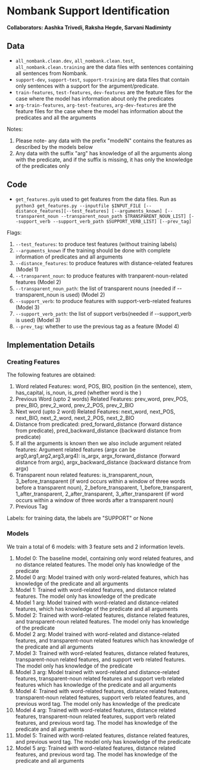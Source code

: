 # Nombank Support Identification

**Collaborators: Aashka Trivedi, Raksha Hegde, Sarvani Nadiminty**

## Data

- `all_nombank.clean.dev`, `all_nombank.clean.test`, `all_nombank.clean.training` are the data files with sentences containing all sentences from Nombank.
- `support-dev`, `support-test`, `support-training` are data files that contain only sentences with a support for the argument/predicate.
- `train-features`, `test-features`, `dev-features` are the feature files for the case where the model has information about only the predicates
- `arg-train-features`, `arg-test-features`, `arg-dev-features` are the feature files for the case where the model has information about the predicates and all the arguments

Notes:

1. Please note- any data with the prefix "modelN" contains the features as described by the models below
2. Any data with the suffix "arg" has knowledge of all the arguments along with the predicate, and if the suffix is missing, it has only the knowledge of the predicates only

## Code

- `get_features.py`is used to get features from the data files. Run as `python3 get_features.py --inputfile $INPUT_FILE [--distance_features][--test_features] [--arguments_known] [--transparent_noun --transparent_noun_path $TRANSPARENT_NOUN_LIST] [--support_verb --support_verb_path $SUPPORT_VERB_LIST] [--prev_tag]`

Flags:

1. `--test_features`: to produce test features (without training labels)
2. `--arguments_known` if the training should be done with complete information of predicates and all arguments
3. `--distance_features`: to produce features with distance-related features (Model 1)
4. `--transparent_noun`: to produce features with tranparent-noun-related features (Model 2)
5. `--transparent_noun_path`: the list of transparent nouns (needed if --transparent_noun is used) (Model 2)
6. `--support_verb`: to produce features with support-verb-related features (Model 3)
7. `--support_verb_path`: the list of support verbs(needed if --support_verb is used) (Model 3)
8. `--prev_tag`: whether to use the previous tag as a feature (Model 4)

## Implementation Details

### Creating Features

The following features are obtained:

1. Word related Features: word, POS, BIO, position (in the sentence), stem, has_capital, is_noun, is_pred (whether word is the )
2. Previous Word (upto 2 words) Related Features: prev_word, prev_POS, prev_BIO, prev_2_word, prev_2_POS, prev_2_BIO
3. Next word (upto 2 word) Related Features: next_word, next_POS, next_BIO, next_2_word, next_2_POS, next_2_BIO
4. Distance from predicated: pred_forward_distance (forward distance from predicate), pred_backward_distance (backward distance from predicate)
5. If all the arguments is known then we also include argument related features: Argument related features (argx can be arg0,arg1,arg2,arg3,arg4): is_argx, argx_forward_distance (forward distance from argx), argx_backward_distance (backward distance from argx)
6. Transparent noun related features: is_transparent_noun, 3_before_transparent (if word occurs within a window of three words before a transparent noun), 2_before_transparent, 1_before_transparent, 1_after_transparent, 2_after_transparent, 3_after_transparent (if word occurs within a window of three words after a transparent noun)
7. Previous Tag

Labels: for training data, the labels are "SUPPORT" or None

### Models

We train a total of 6 models: with 3 feature sets and 2 information levels.

1. Model 0: The baseline model, containing only word related features, and no distance related features. The model only has knowledge of the predicate
2. Model 0 arg: Model trained with only word-related features, which has knowledge of the predicate and all arguments
3. Model 1: Trained with word-related features, and distance related features. The model only has knowledge of the predicate
4. Model 1 arg: Model trained with word-related and distance-related features, which has knowledge of the predicate and all arguments
5. Model 2: Trained with word-related features, distance related features, and transparent-noun related features. The model only has knowledge of the predicate
6. Model 2 arg: Model trained with word-related and distance-related features, and transparent-noun related features which has knowledge of the predicate and all arguments
7. Model 3: Trained with word-related features, distance related features, transparent-noun related features, and support verb related features. The model only has knowledge of the predicate
8. Model 3 arg: Model trained with word-related and distance-related features, transparent-noun related features and support verb related features which has knowledge of the predicate and all arguments
9. Model 4: Trained with word-related features, distance related features, transparent-noun related features, support verb related features, and previous word tag. The model only has knowledge of the predicate
10. Model 4 arg: Trained with word-related features, distance related features, transparent-noun related features, support verb related features, and previous word tag. The model has knowledge of the predicate and all arguments
11. Model 5: Trained with word-related features, distance related features, and previous word tag. The model only has knowledge of the predicate
12. Model 5 arg: Trained with word-related features, distance related features, and previous word tag. The model has knowledge of the predicate and all arguments
